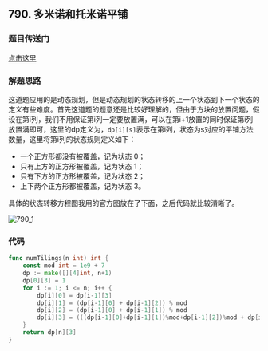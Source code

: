 ## 790. 多米诺和托米诺平铺

### 题目传送门

[点击这里](https://leetcode.cn/problems/domino-and-tromino-tiling/)

### 解题思路

这道题应用的是动态规划，但是动态规划的状态转移的上一个状态到下一个状态的定义有些难度。首先这道题的题意还是比较好理解的，但由于方块的放置问题，假设在第i列，我们不用保证第i列一定要放置满，可以在第i+1放置的同时保证第i列放置满即可，这里的dp定义为，`dp[i][s]`表示在第i列，状态为s对应的平铺方法数量，这里将第i列的状态规则定义如下：

- 一个正方形都没有被覆盖，记为状态 0；
- 只有上方的正方形被覆盖，记为状态 1；
- 只有下方的正方形被覆盖，记为状态 2；
- 上下两个正方形都被覆盖，记为状态 3。

具体的状态转移方程图我用的官方图放在了下面，之后代码就比较清晰了。

![790_1]()

### 代码

```go
func numTilings(n int) int {
    const mod int = 1e9 + 7
    dp := make([][4]int, n+1)
    dp[0][3] = 1
    for i := 1; i <= n; i++ {
        dp[i][0] = dp[i-1][3]
        dp[i][1] = (dp[i-1][0] + dp[i-1][2]) % mod
        dp[i][2] = (dp[i-1][0] + dp[i-1][1]) % mod
        dp[i][3] = (((dp[i-1][0]+dp[i-1][1])%mod+dp[i-1][2])%mod + dp[i-1][3]) % mod
    }
    return dp[n][3]
}


```

